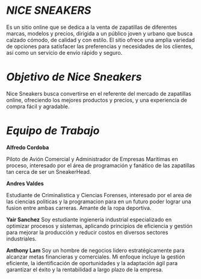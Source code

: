 # _NICE SNEAKERS_
Es un sitio online que se dedica a la venta de zapatillas de diferentes marcas, modelos y precios, dirigida a un público joven y urbano que busca calzado cómodo, de calidad y con estilo. El sitio ofrece una amplia variedad de opciones para satisfacer las preferencias y necesidades de los clientes, así como un servicio de envío rápido y seguro. 


# _Objetivo de Nice Sneakers_
Nice Sneakers busca convertirse en el referente del mercado de zapatillas online, ofreciendo los mejores productos y precios, y una experiencia de compra fácil y agradable.


# _Equipo de Trabajo_

**Alfredo Cordoba**

Piloto de Avión Comercial y Administrador de Empresas Marítimas en proceso, interesado por el área de programación y fanático de las zapatillas tan cerca de ser un SneakerHead.

**Andres Valdes**

Estudiante de Criminalistica y Ciencias Forenses, interesado por el area de las ciencias politicas y la programacion para en un futuro poder lograr una fusion entre ambas carreras. Amante de la ropa deportiva.

**Yair Sanchez**
 Soy estudiante ingienería industrial especializado en optimizar procesos y sistemas, aplicando principios de eficiencia y gestión para mejorar la producción y reducir costos en diversos sectores industriales.
 
**Anthony Lam**
Soy un hombre de negocios lidero estratégicamente para alcanzar metas financieras y comerciales. Mi enfoque incluye la gestión eficiente, la identificación de oportunidades y la adaptación ágil para garantizar el éxito y la rentabilidad a largo plazo de la empresa.
